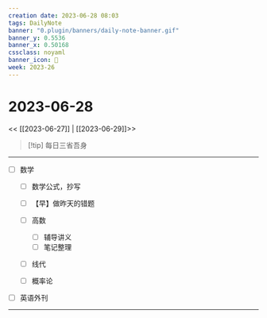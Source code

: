 ```yaml
---
creation date: 2023-06-28 08:03
tags: DailyNote
banner: "0.plugin/banners/daily-note-banner.gif"
banner_y: 0.5536
banner_x: 0.50168
cssclass: noyaml
banner_icon: 💌
week: 2023-26
---
```


# 2023-06-28

<< [[2023-06-27]] | [[2023-06-29]]>>


> [!tip] 每日三省吾身
> 

---

- [ ] 数学
	- [ ] 数学公式，抄写
	- [ ] 【早】做昨天的错题
	- [ ] 高数
		- [ ] 辅导讲义
		- [ ] 笔记整理
	- [ ] 线代
	- [ ] 概率论


- [ ] 英语外刊

---


